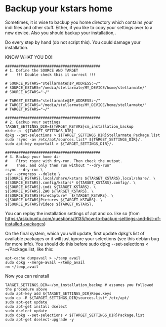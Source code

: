 # Backup your kstars home

Sometimes, it is wise to backup you home directory which contains your indi files and other stuff. Either, if you like to copy your settings over to a new device.
Also you should backup your installation,.

Do every step by hand (do not script this). You could damage your installation. 

KNOW WHAT YOU DO!

    ###########################################
    # 1. Define the SOURCE AND TARGET
    #    !!! Double check this it correct !!!
    
    # SOURCE_KSTARS="stellarmate@IP_ADDRESS:~/"
    # SOURCE_KSTARS="/media/stellarmate/MY_DEVICE/home/stellarmate/"
    # SOURCE_KSTARS="~/"
    
    # TARGET_KSTARS="stellarmate@IP_ADDRESS:~/"
    # TARGET_KSTARS="/media/stellarmate/MY_DEVICE/home/stellarmate/"
    # TARGET_KSTARS="~/"
    
    ###########################################
    # 2. Backup your settings
    TARGET_SETTINGS_DIR=${TARGET_KSTARS}sm_installation_backup
    mkdir-p  ${TARGET_SETTINGS_DIR}
    dpkg --get-selections > ${TARGET_SETTINGS_DIR}Stellarmate_Package.list
    sudo rsync -av /etc/apt/sources.list* ${TARGET_SETTINGS_DIR}/.
    sudo apt-key exportall > ${TARGET_SETTINGS_DIR}/.
    
    ###########################################
    # 3. Backup your home dir
    #    First rsync with dry-run. Then check the output. 
    #    Then, and only then run without "--dry-run"
    rsync --dry-run \
    -av --progress --delete \
    ${SOURCE_KSTARS}.local/share/kstars ${TARGET_KSTARS}.local/share/. \
    ${SOURCE_KSTARS}.config/kstars* ${TARGET_KSTARS}.config/. \
    ${SOURCE_KSTARS}.indi ${TARGET_KSTARS}. \
    ${SOURCE_KSTARS}.ZWO ${TARGET_KSTARS}. \
    ${SOURCE_KSTARS}FireCapture*  ${TARGET_KSTARS}. \
    ${SOURCE_KSTARS}Pictures ${TARGET_KSTARS}. \
    ${SOURCE_KSTARS}Videos ${TARGET_KSTARS}. 

You can replay the installation settings of apt and co. like so (from https://askubuntu.com/questions/9135/how-to-backup-settings-and-list-of-installed-packages)

On the final system, which you will update, first update dpkg's list of available packages or it will just ignore your selections (see this debian bug for more info). You should do this before sudo dpkg --set-selections < ~/Package.list, like this:

    apt-cache dumpavail > ~/temp_avail
    sudo dpkg --merge-avail ~/temp_avail
    rm ~/temp_avail

Now you can reinstall

    TARGET_SETTINGS_DIR=~/sm_installation_backup # assumes you followed the procedure above
    sudo apt-key add ${TARGET_SETTINGS_DIR}Repo.keys
    sudo cp -R ${TARGET_SETTINGS_DIR}sources.list* /etc/apt/
    sudo apt-get update
    sudo apt-get install dselect
    sudo dselect update
    sudo dpkg --set-selections < ${TARGET_SETTINGS_DIR}Package.list
    sudo apt-get dselect-upgrade -y





    
